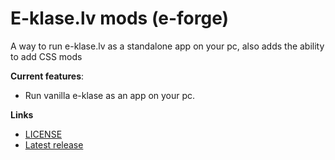 # E-klase.lv mods (e-forge)
A way to run e-klase.lv as a standalone app on your pc, also adds the ability to add CSS mods


**Current features**: 
 * Run vanilla e-klase as an app on your pc.

**Links**
* <a href="LICENSE">LICENSE</a><br>
* [Latest release](https://github.com/gkursi/e-klase-mods/releases/latest)
